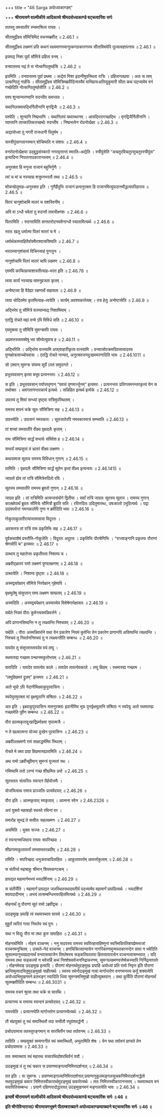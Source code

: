 +++
title = "46 Sarga अयोध्याकाण्डम्"

+++
**श्रीरामायणे वाल्मीकीये आदिकाव्ये श्रीमदयोध्याकाण्डे षट्चत्वारिंशः सर्गः**

ततस्तु तमसातीरं रम्यमाश्रित्य राघवः ।

सीतामुद्वीक्ष्य सौमित्रिमिदं वचनमब्रवीत् ॥ 2.46.1 ॥

सीतामुद्वीक्ष्य लक्ष्मणं प्रति कथनं वक्ष्यमाणस्यानुत्कण्ठाकारणस्य सीताविषयेपि तुल्यत्वज्ञापनाय ॥ 2.46.1 ॥

इयमद्य निशा पूर्वा सौमित्रे प्रहिता वनम् ।

वनवासस्य भद्रं ते स नोत्कण्ठितुमर्हसि ॥ 2.46.2 ॥

इयमिति । वनवासस्य पूर्वा प्रथमा । अद्येयं निशा इदानीमुपस्थिता रात्रिः । प्रहितागतप्रया । अतः स त्वम् उत्कण्ठितुं नार्हसि । सीतामुद्वीक्ष्य सौमित्रिमब्रवीदित्यस्यैवं वाभिप्रायःअतिसुकुमारी सीता कथं पद्भ्यामेव वनं गच्छेदिति नोत्कण्ठितुमर्हसीति ॥ 2.46.2 ॥

पश्य शून्यान्यरण्यानि रुदन्तीव समन्ततः ।

यथानिलयमायद्भिर्निलीनानि मृगद्विजैः ॥ 2.46.3 ॥

पश्येति । शून्यानि निष्प्रभाणि । यथानिलयं यथास्थानम् । आयद्भिरागच्छद्भिः । मृगद्विजैर्निलीनानि । व्याप्तानि तात्कालिकतच्छब्देः रुदन्तीव । निष्प्रभत्वेन रोदनोत्प्रेक्षा ॥ 2.46.3 ॥

अद्यायोध्या तु नगरी राजधानी पितुर्मम ।

सस्त्रीपुंसागतानस्मान् शोचिष्यति न संशयः ॥ 2.46.4 ॥

वनरोदनोत्प्रेक्षया उद्बुद्धसंस्कारो नगरवृत्तान्तं स्मरति–अद्येति । स्त्रीपुंसेति “अचतुरविचतुरसुचतुरस्त्रीपुंस” इत्यादिना निपातनादकारान्तत्वम् ॥ 2.46.4 ॥

अनुरक्ता हि मनुजा राजानं बहुभिर्गुणैः ।

त्वां च मां च नरव्याघ्र शत्रुघ्नभरतौ तथा ॥ 2.46.5 ॥

शोचनहेतुमाह–अनुरक्ता इति । गुणैर्हेतुभिः राजानं प्रत्यनुरक्ता हि राजानमित्युपादानमौद्धत्यपरिहाराय ॥ 2.46.5 ॥

पितरं चानुशोचामि मातरं च यशस्विनीम् ।

अपि वा ऽन्धौ भवेतां तु रुदन्तौ तावभीक्ष्णशः ॥ 2.46.6 ॥

पितरमिति । रुदन्ताविति सन्ततरोदनवशेनान्धौ स्यातामित्यर्थः ॥ 2.46.6 ॥

भरतः खलु धर्मात्मा पितरं मातरं च मे ।

धर्मार्थकामसहितैर्वाक्यैराश्वासयिष्यति ॥ 2.46.7 ॥

भरतस्यानृशंसत्वं विचिन्त्याहं पुनःपुनः ।

नानुशोचामि पितरं मातरं चापि लक्ष्मण ॥ 2.46.8 ॥

एवमपि काचित्प्रत्याशास्तीत्याह–भरत इति ॥ 2.46.78 ॥

त्वया कार्यं नरव्याघ्र मामनुव्रजता कृतम् ।

अन्वेष्टव्या हि वैदेह्या रक्षणार्थे सहायता ॥ 2.46.9 ॥

त्वया चोदितमेव कृतमित्याह–त्वयेति । कार्यम् अवश्यकर्त्तव्यम् । तत्र हेतुः अन्वेष्टव्येति ॥ 2.46.9 ॥

अद्भिरेव तु सौमित्रे वत्स्याम्यद्य निशामिमाम् ।

एतद्धि रोचते मह्यं वन्ये ऽपि विविधे सति ॥ 2.46.10 ॥

एवमुक्त्वा तु सौमित्रिं सुमन्त्रमपि राघवः ।

अप्रमत्तस्त्वमश्वेषु भव सौम्येत्युवाच ह ॥ 2.46.11 ॥

अद्भिरिति । अद्भिरेव वत्स्यामि अपएवाहारीकृत्य वत्स्यामि । वनवासोपक्रमदिवसत्वादस्य पुण्यक्षेत्रत्वाच्चोपवासः । एतद्धि रोचते नान्यत्, अनुरक्तजनदुःखस्मरणादिति भावः ॥ 2.46.1011 ॥

सो ऽश्वान् सुमन्त्रः संयम्य सूर्ये ऽस्तं समुपागते ।

प्रभूतयवसान् कृत्वा बभूव प्रत्यनन्तरः ॥ 2.46.12 ॥

स इति । प्रभूतयवसान् पर्याप्ततृणान् “यवसं तृणमर्ज्जुनम्” इत्यमरः । प्रत्यनन्तरः प्रतिगतमनन्तरकृत्यं येन स तथोक्तः । अवगतानन्तरकार्य इत्यर्थः । सन्निहित इत्यर्थ इत्येके ॥ 2.46.12 ॥

उपास्य तु शिवां सन्ध्यां दृष्ट्वा रात्रिमुपस्थिताम् ।

रामस्य शयनं चक्रे सूतः सौमित्रिणा सह ॥ 2.46.13 ॥

उपास्येति । उपासनं नमस्कारः । सूतजातेरपि नमस्कारमात्रं सम्भवति ॥ 2.46.13 ॥

तां शय्यां तमसातीरे वीक्ष्य वृक्षदलैः कृताम् ।

रामः सौमित्रिणा सार्द्धं सभार्यः संविवेश ह ॥ 2.46.14 ॥

सभार्यं सम्प्रसुप्तं तं भ्रातरं वीक्ष्य लक्ष्मणः ।

कथयामास सूताय रामस्य विविधान् गुणान् ॥ 2.46.15 ॥

तामिति । वृक्षदलैः सौमित्रिणा सार्द्धं सूतेन कृतां वीक्ष्य इत्यन्वयः ॥ 2.46.1415 ॥

जाग्रतो ह्येव तां रात्रिं सौमित्रेरुदितो रविः ।

सूतस्य तमसातीरे रामस्य ब्रुवतो गुणान् ॥ 2.46.16 ॥

जाग्रत इति । तां रात्रिमिति अत्यन्तसंयोगे द्वितीया । सर्वां रात्रिं जाग्रतः सूतस्य सूताय । रामस्य गुणान् कालक्षेपार्थं ब्रुवतः सौमित्रेः सौमित्रौ ब्रुवति सति । रविरुदितः उदितुमारब्धः, उषःकालो ऽभूदित्यर्थः । यद्वा उदयपर्यन्तं गमनकालेपि गुणा न ब्रवीदिति भावः ॥ 2.46.16 ॥

गोकुलाकुलतीरायास्तमसाया विदूरतः ।

अवसत्तत्र तां रात्रिं रामः प्रकृतिभिः सह ॥ 2.46.17 ॥

पूर्वकथाशेषं प्रस्तौति–गोकुलेति । विदूरतः अदूरतः । प्रकृतिभिः पौरश्रेणिभिः । “राज्याङ्गानि प्रकृतयः पौराणां श्रेणयोपि च” इत्यमरः ॥ 2.46.17 ॥

उत्थाय तु महातेजाः प्रकृतीस्ता निशाम्य च ।

अब्रवीद्भ्रातरं रामो लक्ष्मणं पुण्यलक्षणम् ॥ 2.46.18 ॥

उत्थायेति । निशाम्य दृष्ट्वा ॥ 2.46.18 ॥

अस्मद्व्यपेक्षान् सौमित्रे निरपेक्षान् गृहेष्वपि ।

वृक्षमूलेषु संसुप्तान् पश्य लक्ष्मण साम्प्रतम् ॥ 2.46.19 ॥

अस्मदिति । अस्मद्व्यपेक्षान् अस्मास्वेव विशेषेणापेक्षावतः ॥ 2.46.19 ॥

यथैते नियमं पौराः कुर्वन्त्यस्मन्निवर्त्तने ।

अपि प्राणानसिष्यन्ति न तु त्यक्ष्यन्ति निश्चयम् ॥ 2.46.20 ॥

यथेति । पौराः अस्मन्निवर्त्तने यथा येन प्रकारेण नियमं कुर्वन्ति तेन प्रकारेण प्राणानपि असिष्यन्ति त्यक्ष्यन्ति । निश्चयं तु निवर्तननिश्चयं तु न त्यक्ष्यन्तीति सम्बन्धः ॥ 2.46.20 ॥

यावदेव तु संसुप्तास्तावदेव वयं लघु ।

रथमारुह्य गच्छाम पन्थानमकुतोभयम् ॥ 2.46.21 ॥

यावदिति । यावदेव यावत्येव काले । तावदेव तावत्येवकाले । लघु क्षिप्रम् । रथमारुह्य गच्छाम ।

“लघुक्षिप्रमरं द्रुतम्” इत्यमरः ॥ 2.46.21 ॥

अतो भूयो ऽपि नेदानीमिक्ष्वाकुपुरवासिनः ।

स्वपेयुरमुरक्ता मां वृक्षमूलानि संश्रिताः ॥ 2.46.22 ॥

अत इति । इक्ष्वाकुपुरवासिनः मामनुरक्ताः इदानीमिव भूयः पुनर्वृक्षमूलानि संश्रिताः न स्वपेयुः अतो रथमारुह्य गच्छामेति पूर्वेण सम्बन्धः ॥ 2.46.22 ॥

पौरा ह्यात्मकृताद्दुःखाद्विप्रमोक्ष्या नृपात्मजैः ।

न ते खल्वात्मना योज्या दुःखेन पुरवासिनः ॥ 2.46.23 ॥

अब्रवील्लक्ष्मणो रामं साक्षाद्धर्ममिव स्थितम् ।

रोचते मे तथा प्राज्ञ क्षिप्रमारुह्यतामिति ॥ 2.46.24 ॥

अथ रामो ऽब्रवीच्छ्रीमान् सुमन्त्रं युज्यतां रथः ।

गमिष्यामि ततो ऽरण्यं गच्छ शीघ्रमितः प्रभो ॥ 2.46.25 ॥

सूतस्ततः संत्वरितः स्यन्दनं तैर्हयोत्तमैः ।

योजयित्वाथ रामाय प्राञ्जलिः प्रत्यवेदयत् ॥ 2.46.26 ॥

पौरा इति । आत्मकृतात् स्वकृतात् । आत्मना स्वेन ॥ 2.46.2326 ॥

अयं युक्तो महाबाहो रथस्ते रथिनां वर ।

तमारोह सुभद्रं ते ससीतः सहलक्ष्मणः ॥ 2.46.27 ॥

अयमिति । युक्तः सज्जः ॥ 2.46.27 ॥

तं स्यन्दनमधिष्ठाय राघवः सपरिच्छदः ।

शीघ्रगामाकुलावर्त्तां तमसामतरन्नदीम् ॥ 2.46.28 ॥

तमिति । सपरिच्छदः धनुःकवचादिसहितः । आकुलावर्त्ताम् आवर्त्ताकुलाम् ॥ 2.46.28 ॥

स संतीर्य्य महाबाहुः श्रीमान् शिवमकण्टकम् ।

प्रापद्यत महामार्गमभयं भयदर्शिनाम् ॥ 2.46.29 ॥

स संतीर्येति । महामार्गं प्रापद्यत जलस्थितरथादवतीर्य पद्भ्यामेव महामार्गं प्रापदित्यर्थः । भयदर्शिनां श्वापदादीनाम् । अभयं तत्सम्बन्धिभयरहितमित्यर्थः ॥ 2.46.29 ॥

मोहनार्थं तु पौराणां सूतं रामो ऽब्रवीद्वचः ।

उदङ्मुखः प्रयाहि त्वं रथमास्थाय सारथे ॥ 2.46.30 ॥

मुहूर्तं त्वरितं गत्वा निवर्तय रथं पुनः ।

यथा न विद्युः पौरा मां तथा कुरु समाहितः ॥ 2.46.31 ॥

मोहनार्थमिति । मोहनं वञ्चनम् । ननु सदयस्य रामस्य स्वविरहासहिष्णूनां स्वस्मिन्निरतिशयप्रेमभाजां वञ्चनमनुचितम् । उच्यते–नेदं वञ्चनम् । व्रणचिकित्सान्यायेन नागरिकाणामुन्मस्तकानन्देन सत्ता न भवेदिति सुसात्म्यानुभवप्रदानार्थं वनवासव्याजेन विश्लेषस्य सङ्कल्पिततया हितव्यापारत्वेन वञ्चनत्वासम्भवात् । यदि रामस्य तथा सङ्कल्पो न भवेत्तर्हि कथं निश्शेषसर्वजननिद्राकरणम्, सुमन्त्रलक्ष्मणवत्तेष्वेकस्यापि निर्निद्रत्वापत्तेः । मोहनमेवाह उदङ्मुख इत्यादि । पौराणां मोहनार्थमुदङ्मुखः प्रयाहि अयोध्यां प्रति रामो निवृत्त इति पौराणां भ्रान्तिमुत्पादयितुमुदङ्मुखो याहीत्यर्थः । स्वस्य रथेनोदङ्मुखं गत्वा मार्गान्तरेण वनगमनस्य कर्तुं शक्यत्वेपि अयोध्याभिमुखगमने व्रतभङ्ग स्यादिति धिया सुमन्त्रमभिमुखो याहीत्युक्तवान् । तथा कुर्विति पौराणां मोहनार्थं सूतमब्रवीदिति सम्बन्धः ॥ 2.46.3031 ॥

रामस्य वचनं श्रुत्वा तथा चक्रे स सारथिः ।

प्रत्यागम्य च रामस्य स्यन्दनं प्रत्यवेदयत् ॥ 2.46.32 ॥

रामस्येति । प्रत्यागम्येति मार्गान्तरेण प्रत्यागम्येत्यर्थः ॥ 2.46.32 ॥

तौ संप्रयुक्तं तु रथं समास्थितौ तदा ससीतौ रघुवंशवर्द्धनौ ।

प्रचोदयामास ततस्तुरङ्गमान् स सारथिर्येन पथा तपोवनम् ॥ 2.46.33 ॥

ताविति । सम्प्रयुक्तं सम्यगानीतं रथं समास्थितौ, अभूतामिति शेषः । येन पथा तपोवनं प्राप्यते तेन प्रचोदयामास ॥ 2.46.33 ॥

ततः समास्थाय रथं महारथः ससारथिर्दाशरथिर्वनं ययौ ।

उदङ्मुखं तं तु रथं चकार स प्रयाणमाङ्गल्यनिमित्तदर्शनात् ॥ 2.46.34 ॥

तत इति । सः सुमन्त्रः । प्रयाणमाङ्गल्यानिमित्तदर्शनात् प्रयाणानुकूलमङ्गलसूचकनिमित्तदर्शनाद्धेतो रथमुदङ्मुखं चकार निमित्तस्वीकारार्थमुदङ्मुखं चकारेत्यर्थः । ततः निमित्तस्वीकारानन्तरम् । रथमास्थाय वनं ययावितिसम्बन्धः । प्रयाणे दक्षिणपादोद्धारवत् उदङ्मुखगमनं मङ्गलायेति भावः ॥ 2.46.34 ॥

**इत्यार्षे श्रीरामायणे वाल्मीकीये आदिकाव्ये श्रीमदयोध्याकाण्डे षट्चत्वारिंशः सर्गः ॥ 46 ॥**

**इति श्रीगोविन्दराज0 श्रीरामायणभूषणे पीताम्बराख्याने अयोध्याकाण्डव्याख्याने षट्चत्वारिंशः सर्गः ॥ 46 ॥**
